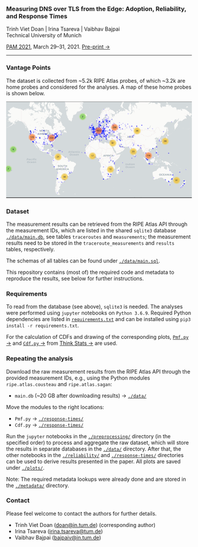 ### Measuring DNS over TLS from the Edge: Adoption, Reliability, and Response Times

Trinh Viet Doan | Irina Tsareva | Vaibhav Bajpai  
Technical University of Munich


[PAM 2021](https://www.pam2021.b-tu.de/), March 29&ndash;31, 2021. [Pre-print &rarr;](https://home.in.tum.de/~doan/2021-pam-paper.pdf) 

---

### Vantage Points

The dataset is collected from ~5.2k RIPE Atlas probes, of which ~3.2k are home probes and considered for the analyses.
A map of these home probes is shown below.

[![](./preprocessing/probemap.png)](https://github.com/tv-doan/pam-2021-ripe-atlas-dot/blob/master/preprocessing/map.html)


### Dataset

The measurement results can be retrieved from the RIPE Atlas API through the measurement IDs, which are listed in the shared `sqlite3` database [`./data/main.db`](https://github.com/tv-doan/pam-2021-ripe-atlas-dot/blob/master/data/main.db), see tables `traceroutes` and `measurements`; the measurement results need to be stored in the `traceroute_measurements` and `results` tables, respectively.

The schemas of all tables can be found under [`./data/main.sql`](https://github.com/tv-doan/pam-2021-ripe-atlas-dot/blob/master/data/main.sql).

This repository contains (most of) the required code and metadata to reproduce the results, see below for further instructions.

### Requirements

To read from the database (see above), `sqlite3` is needed.
The analyses were performed using `jupyter` notebooks on `Python 3.6.9`.
Required Python dependencies are listed in [`requirements.txt`](https://github.com/tv-doan/pam-2021-ripe-atlas-dot/blob/master/requirements.txt) and can be installed using `pip3 install -r requirements.txt`.

For the calculation of CDFs and drawing of the corresponding plots, [`Pmf.py` &rarr;](http://greenteapress.com/thinkstats/Pmf.py) and [`Cdf.py` &rarr;](http://greenteapress.com/thinkstats/Cdf.py) from [Think Stats &rarr;](https://greenteapress.com/wp/think-stats-2e/) are used.

### Repeating the analysis
Download the raw measurement results from the RIPE Atlas API through the provided measurement IDs, e.g., using the Python modules `ripe.atlas.cousteau` and `ripe.atlas.sagan`:
- `main.db` (~20 GB after downloading results) &rarr; [`./data/`](https://github.com/tv-doan/pam-2021-ripe-atlas-dot/blob/master/data/)

Move the modules to the right locations:
- `Pmf.py` &rarr; [`./response-times/`](https://github.com/tv-doan/pam-2021-ripe-atlas-dot/blob/master/response-times/)
- `Cdf.py` &rarr; [`./response-times/`](https://github.com/tv-doan/pam-2021-ripe-atlas-dot/blob/master/response-times/)

Run the `jupyter` notebooks in the [`./preprocessing/`](https://github.com/tv-doan/pam-2021-ripe-atlas-dot/blob/master/preprocessing/) directory (in the specified order) to process and aggregate the raw dataset, which will store the results in separate databases in the [`./data/`](https://github.com/tv-doan/pam-2021-ripe-atlas-dot/blob/master/data/) directory. After that, the other notebooks in the [`./reliability/`](https://github.com/tv-doan/pam-2021-ripe-atlas-dot/blob/master/reliability/) and [`./response-times/`](https://github.com/tv-doan/pam-2021-ripe-atlas-dot/blob/master/response-times/) directories can be used to derive results presented in the paper.
All plots are saved under [`./plots/`](https://github.com/tv-doan/pam-2021-ripe-atlas-dot/blob/master/plots/).

Note: The required metadata lookups were already done and are stored in the [`./metadata/`](https://github.com/tv-doan/pam-2021-ripe-atlas-dot/blob/master/metadata/) directory.


### Contact

Please feel welcome to contact the authors for further details.

- Trinh Viet Doan (<doan@in.tum.de>) (corresponding author)
- Irina Tsareva (irina.tsareva@tum.de)
- Vaibhav Bajpai (<bajpaiv@in.tum.de>)
